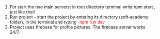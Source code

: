 



1. For start the two main servers: in root directory terminal write npm start , just like that!
2. Run project - start the project by entering its directory (soft-academy folder), in the terminal and typing -<span style="color:red;">npm run dev</span>
3. Project uses firebase for profile pictures. The firebase server works 24/7.